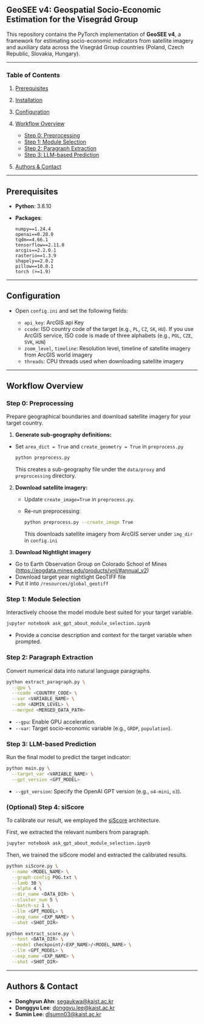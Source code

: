 ## GeoSEE v4: Geospatial Socio-Economic Estimation for the Visegrád Group

This repository contains the PyTorch implementation of **GeoSEE v4**, a framework for estimating socio-economic indicators from satellite imagery and auxiliary data across the Visegrád Group countries (Poland, Czech Republic, Slovakia, Hungary).

---

### Table of Contents

1. [Prerequisites](#prerequisites)
2. [Installation](#installation)
3. [Configuration](#configuration)
4. [Workflow Overview](#workflow-overview)

   - [Step 0: Preprocessing](#step-0-preprocessing)
   - [Step 1: Module Selection](#step-1-module-selection)
   - [Step 2: Paragraph Extraction](#step-2-paragraph-extraction)
   - [Step 3: LLM-based Prediction](#step-3-llm-based-prediction)

5. [Authors & Contact](#authors--contact)

---

## Prerequisites

- **Python**: 3.8.10
- **Packages**:

  ```
  numpy==1.24.4
  openai==0.28.0
  tqdm==4.66.1
  tensorflow==2.11.0
  arcgis==2.2.0.1
  rasterio==1.3.9
  shapely==2.0.2
  pillow==10.0.1
  torch (>=1.9)
  ```

---

## Configuration

- Open `config.ini` and set the following fields:

  - `api_key`: ArcGIS api Key
  - `ccode`: ISO country code of the target (e.g., `PL`, `CZ`, `SK`, `HU`). If you use ArcGIS service, ISO code is made of three alphabets (e.g., `POL`, `CZE`, `SVK`, `HUN`)
  - `zoom_level`, `timeline`: Resolution level, timeline of satellite imagery from ArcGIS world imagery
  - `threads`: CPU threads used when downloading satellite imagery

---

## Workflow Overview

### Step 0: Preprocessing

Prepare geographical boundaries and download satellite imagery for your target country.

1. **Generate sub-geography definitions:**

- Set `area_dict = True` and `create_geometry = True` in `preprocess.py`

  ```bash
  python preprocess.py
  ```

  This creates a sub-geography file under the `data/proxy` and `preprocessing` directory.

2. **Download satellite imagery:**

   - Update `create_image=True` in `preprocess.py`.
   - Re-run preprocessing:

     ```bash
     python preprocess.py --create_image True
     ```

     This downloads satellite imagery from ArcGIS server under `img_dir` in `config.ini`

3. **Download Nightlight imagery**

- Go to Earth Observation Group on Colorado School of Mines (https://eogdata.mines.edu/products/vnl/#annual_v2)
- Download target year nightlight GeoTIFF file
- Put it into `/resources/global_geotiff`

### Step 1: Module Selection

Interactively choose the model module best suited for your target variable.

```bash
jupyter notebook ask_gpt_about_module_selection.ipynb
```

- Provide a concise description and context for the target variable when prompted.

### Step 2: Paragraph Extraction

Convert numerical data into natural language paragraphs.

```bash
python extract_paragraph.py \
  --gpu \
  --ccode <COUNTRY_CODE> \
  --var <VARIABLE_NAME> \
  --adm <ADMIN_LEVEL> \
  --merged <MERGED_DATA_PATH>
```

- `--gpu`: Enable GPU acceleration.
- `--var`: Target socio-economic variable (e.g., `GRDP`, `population`).

### Step 3: LLM-based Prediction

Run the final model to predict the target indicator:

```bash
python main.py \
  --target_var <VARIABLE_NAME> \
  --gpt_version <GPT_MODEL>
```

- `--gpt_version`: Specify the OpenAI GPT version (e.g., `o4-mini`, `o3`).

### (Optional) Step 4: siScore

To calibrate our result, we employed the [siScore](https://github.com/Sungwon-Han/urban_score) architecture.

First, we extracted the relevant numbers from paragraph.
```bash
jupyter notebook ask_gpt_about_module_selection.ipynb
```

Then, we trained the siScore model and extracted the calibrated results.

```bash
python siScore.py \
  --name <MODEL_NAME> \
  --graph-config POG.txt \
  --lamb 30 \
  --alpha 4 \
  --dir_name <DATA_DIR> \
  --cluster_num 5 \
  --batch-sz 1 \
  --llm <GPT_MODEL> \
  --exp_name <EXP_NAME> \
  --shot <SHOT_DIR>
```
```bash
python extract_score.py \
  --test <DATA_DIR> \
  --model checkpoint/<EXP_NAME>/<MODEL_NAME> \
  --llm <GPT_MODEL> \
  --exp_name <EXP_NAME> \
  --shot <SHOT_DIR>
```


---

## Authors & Contact

- **Donghyun Ahn**: [segaukwa@kaist.ac.kr](mailto:segaukwa@kaist.ac.kr)
- **Donggyu Lee**: [donggyu.lee@kaist.ac.kr](mailto:donggyu.lee@kaist.ac.kr)
- **Sumin Lee**: [dlsumn03@kaist.ac.kr](mailto:dlsumn03@kaist.ac.kr)
